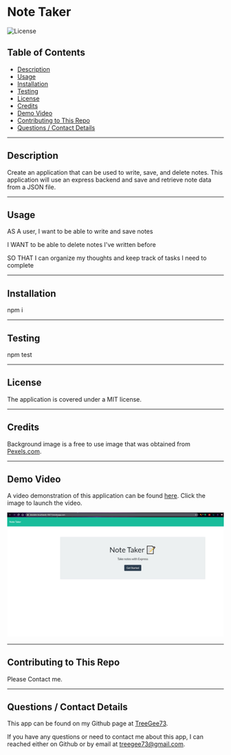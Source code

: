 # Note Taker

![License](https://img.shields.io/badge/License-MIT-blue)

## Table of Contents
  * [Description](#description)
  * [Usage](#usage)
  * [Installation](#installation)
  * [Testing](#testing)
  * [License](#license)
  * [Credits](#credits)
  * [Demo Video](#demo)
  * [Contributing to This Repo](#contributing-to-this-repo)
  * [Questions / Contact Details](#questions-/-contact-details)

---

## Description
Create an application that can be used to write, save, and delete notes. This application will use an express backend and save and retrieve note data from a JSON file.

---

## Usage
AS A user, I want to be able to write and save notes

I WANT to be able to delete notes I've written before

SO THAT I can organize my thoughts and keep track of tasks I need to complete

---

## Installation
npm i

---

## Testing
npm test

---

## License
The application is covered under a MIT license.

---

## Credits
Background image is a free to use image that was obtained from [Pexels.com](https://www.pexels.com/).

---

## Demo Video
A video demonstration of this application can be found [here](https://youtu.be/XwDZOvQD080).
Click the image to launch the video.

[![Screeshot](Screenshot.jpg)](https://www.youtube.com/watch?v=XwDZOvQD080 "Demo")

---

## Contributing to This Repo
Please Contact me.

---

## Questions / Contact Details
This app can be found on my Github page at [TreeGee73](https://github.com/TreeGee73).

If you have any questions or need to contact me about this app, I can reached either on Github or by email at [treegee73@gmail.com](treegee73@gmail.com).
